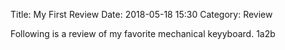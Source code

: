 Title: My First Review
Date: 2018-05-18 15:30
Category: Review

Following is a review of my favorite mechanical keyyboard.
1a2b
